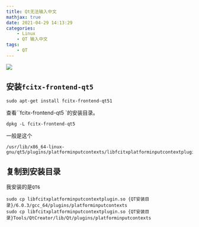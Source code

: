 ```yaml
---
title: Qt无法输入中文
mathjax: true
date: 2021-04-29 14:13:29
categories:
	- Linux
	- QT 输入中文
tags:
	- QT	
---
```


<meta name = "referrer" content = "no-referrer" />

![](https://wx2.sinaimg.cn/mw690/0083TyOJly1gq0laqy6alj30u017hb2d.jpg)

<!-- less -->

## 安装`fcitx-frontend-qt5`

```shell
sudo apt-get install fcitx-frontend-qt51
```

查看``fcitx-frontend-qt5 `的安装目录。

```shell
dpkg -L fcitx-frontend-qt5
```

一般是这个

```shell
/usr/lib/x86_64-linux-gnu/qt5/plugins/platforminputcontexts/libfcitxplatforminputcontextplugin.so
```

## 复制到安装目录

我安装的是`QT6`

```
sudo cp libfcitxplatforminputcontextplugin.so {QT安装目录}/6.0.3/gcc_64/plugins/platforminputcontexts
sudo cp libfcitxplatforminputcontextplugin.so {QT安装目录}Tools/QtCreator/lib/Qt/plugins/platforminputcontexts
```

